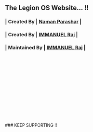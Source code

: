 ## The Legion OS Website... !! <br>
### | Created By | [Naman Parashar](https://github.com/nparashar150) | <br>
### | Created By | [IMMANUEL Raj](https://github.com/IMMANUEL44) | <br>
### | Maintained By | [IMMANUEL Raj](https://github.com/IMMANUEL44) | <br>
<br>
<br>
<br>
<br>
<br>
<br>
<br>
<br>
<br>
<br>
<br>
<br>
<br>
### KEEP SUPPORTING !!
